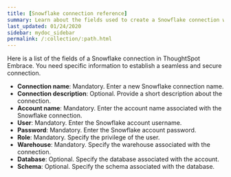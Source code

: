 ```yaml
---
title: [Snowflake connection reference]
summary: Learn about the fields used to create a Snowflake connection with ThoughtSpot Embrace.
last_updated: 01/24/2020
sidebar: mydoc_sidebar
permalink: /:collection/:path.html
---
```


Here is a list of the fields of a Snowflake connection in ThoughtSpot Embrace. You need specific information to establish a seamless and secure connection.

 - **Connection name**: Mandatory. Enter a new Snowflake connection name.
 - **Connection description**: Optional. Provide a short description about the connection.
 - **Account name**: Mandatory. Enter the account name associated with the Snowflake connection.
 - **User**: Mandatory. Enter the Snowflake account username.
 - **Password**: Mandatory. Enter the Snowflake account password.
 - **Role**: Mandatory. Specify the privilege of the user.
 - **Warehouse**: Mandatory. Specify the warehouse associated with the connection.
 - **Database**: Optional. Specify the database associated with the account.
 - **Schema**: Optional. Specify the schema associated with the database.
